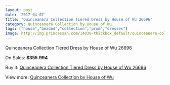 ```yaml
---
layout: post
date: '2017-04-07'
title: "Quinceanera Collection Tiered Dress by House of Wu 26696"
category: Quinceanera Collection by House of Wu
tags: ["house","beaded","collection","prom","dresses"]
image: http://img.princessan.com/14030-thickbox_default/quinceanera-collection-tiered-dress-by-house-of-wu-26696.jpg
---
```

Quinceanera Collection Tiered Dress by House of Wu 26696

On Sales: **$355.994**
<a href="https://www.princessan.com/en/quinceanera-collection-by-house-of-wu/6589-quinceanera-collection-tiered-dress-by-house-of-wu-26696.html"><amp-img layout="responsive" width="600" height="600" src="//img.princessan.com/14030-thickbox_default/quinceanera-collection-tiered-dress-by-house-of-wu-26696.jpg" alt="Quinceanera Collection Tiered Dress by House of Wu 26696 0" /></a>
<a href="https://www.princessan.com/en/quinceanera-collection-by-house-of-wu/6589-quinceanera-collection-tiered-dress-by-house-of-wu-26696.html"><amp-img layout="responsive" width="600" height="600" src="//img.princessan.com/14032-thickbox_default/quinceanera-collection-tiered-dress-by-house-of-wu-26696.jpg" alt="Quinceanera Collection Tiered Dress by House of Wu 26696 1" /></a>
<a href="https://www.princessan.com/en/quinceanera-collection-by-house-of-wu/6589-quinceanera-collection-tiered-dress-by-house-of-wu-26696.html"><amp-img layout="responsive" width="600" height="600" src="//img.princessan.com/14031-thickbox_default/quinceanera-collection-tiered-dress-by-house-of-wu-26696.jpg" alt="Quinceanera Collection Tiered Dress by House of Wu 26696 2" /></a>

Buy it: [Quinceanera Collection Tiered Dress by House of Wu 26696](https://www.princessan.com/en/quinceanera-collection-by-house-of-wu/6589-quinceanera-collection-tiered-dress-by-house-of-wu-26696.html "Quinceanera Collection Tiered Dress by House of Wu 26696")

View more: [Quinceanera Collection by House of Wu](https://www.princessan.com/en/52-quinceanera-collection-by-house-of-wu "Quinceanera Collection by House of Wu")